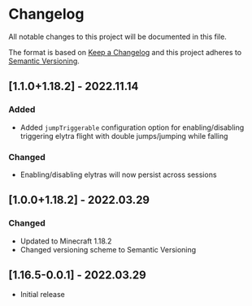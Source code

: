 # Changelog
All notable changes to this project will be documented in this file.

The format is based on [Keep a Changelog](http://keepachangelog.com/en/1.0.0/) and this project adheres to
[Semantic Versioning](https://semver.org/).

## [1.1.0+1.18.2] - 2022.11.14
### Added
- Added `jumpTriggerable` configuration option for enabling/disabling triggering elytra flight with double jumps/jumping
while falling
### Changed
- Enabling/disabling elytras will now persist across sessions

## [1.0.0+1.18.2] - 2022.03.29
### Changed
- Updated to Minecraft 1.18.2
- Changed versioning scheme to Semantic Versioning

## [1.16.5-0.0.1] - 2022.03.29
- Initial release
